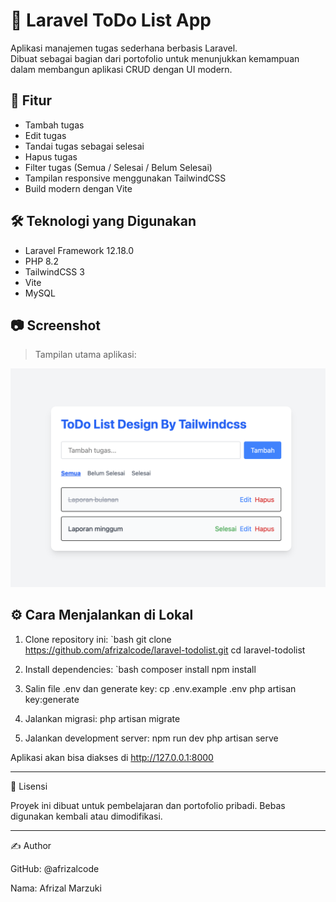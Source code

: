 # 📝 Laravel ToDo List App

Aplikasi manajemen tugas sederhana berbasis Laravel.  
Dibuat sebagai bagian dari portofolio untuk menunjukkan kemampuan dalam membangun aplikasi CRUD dengan UI modern.

## 🚀 Fitur
- Tambah tugas
- Edit tugas
- Tandai tugas sebagai selesai
- Hapus tugas
- Filter tugas (Semua / Selesai / Belum Selesai)
- Tampilan responsive menggunakan TailwindCSS
- Build modern dengan Vite

## 🛠️ Teknologi yang Digunakan
- Laravel Framework 12.18.0
- PHP 8.2
- TailwindCSS 3
- Vite
- MySQL

## 📷 Screenshot

> Tampilan utama aplikasi:

![Tampilan aplikasi](public/Screenshot-todolist.png)

## ⚙️ Cara Menjalankan di Lokal

1. Clone repository ini:
`bash
git clone https://github.com/afrizalcode/laravel-todolist.git
cd laravel-todolist

2. Install dependencies:
`bash
composer install
npm install

3. Salin file .env dan generate key:
cp .env.example .env
php artisan key:generate

4. Jalankan migrasi:
php artisan migrate

5. Jalankan development server:
npm run dev
php artisan serve

Aplikasi akan bisa diakses di http://127.0.0.1:8000


---

📄 Lisensi

Proyek ini dibuat untuk pembelajaran dan portofolio pribadi. Bebas digunakan kembali atau dimodifikasi.


---

✍️ Author

GitHub: @afrizalcode

Nama: Afrizal Marzuki